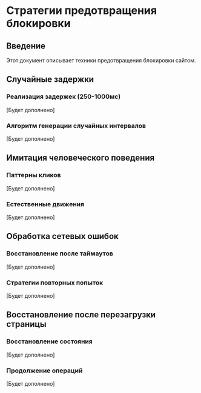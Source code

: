 # Стратегии предотвращения блокировки

## Введение

Этот документ описывает техники предотвращения блокировки сайтом.

## Случайные задержки

### Реализация задержек (250-1000мс)
[Будет дополнено]

### Алгоритм генерации случайных интервалов
[Будет дополнено]

## Имитация человеческого поведения

### Паттерны кликов
[Будет дополнено]

### Естественные движения
[Будет дополнено]

## Обработка сетевых ошибок

### Восстановление после таймаутов
[Будет дополнено]

### Стратегии повторных попыток
[Будет дополнено]

## Восстановление после перезагрузки страницы

### Восстановление состояния
[Будет дополнено]

### Продолжение операций
[Будет дополнено]